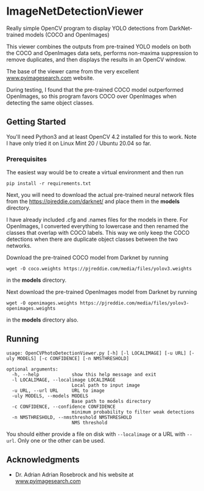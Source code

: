 # ImageNetDetectionViewer
Really simple OpenCV program to display YOLO detections from DarkNet-trained models (COCO and OpenImages)

This viewer combines the outputs from pre-trained YOLO models on both the COCO and OpenImages data sets, performs non-maxima suppression to remove duplicates, and then displays the results in an OpenCV window.

The base of the viewer came from the very excellent www.pyimagesearch.com website.

During testing, I found that the pre-trained COCO model outperformed OpenImages, so this program favors COCO over OpenImages when detecting the same object classes.
## Getting Started
You'll need Python3 and at least OpenCV 4.2 installed for this to work.  Note I have only tried it on Linux Mint 20 / Ubuntu 20.04 so far.
### Prerequisites
The easiest way would be to create a virtual environment and then run
```
pip install -r requirements.txt
```

Next, you will need to download the actual pre-trained neural network files from the https://pjreddie.com/darknet/ and place them in the **models** directory.

I have already included .cfg and .names files for the models in there.  For OpenImages, I converted everything to lowercase and then renamed the classes that overlap with COCO labels.  This way we only keep the COCO detections when there are duplicate object classes between the two networks.

Download the pre-trained COCO model from Darknet by running
```
wget -O coco.weights https://pjreddie.com/media/files/yolov3.weights
```
in the **models** directory.

Next download the pre-trained OpenImages model from Darknet by running
```
wget -O openimages.weights https://pjreddie.com/media/files/yolov3-openimages.weights
```
in the **models** directory also.

## Running
```
usage: OpenCVPhotoDetectionViewer.py [-h] [-l LOCALIMAGE] [-u URL] [-uly MODELS] [-c CONFIDENCE] [-n NMSTHRESHOLD]

optional arguments:
  -h, --help            show this help message and exit
  -l LOCALIMAGE, --localimage LOCALIMAGE
                        Local path to input image
  -u URL, --url URL     URL to image
  -uly MODELS, --models MODELS
                        Base path to models directory
  -c CONFIDENCE, --confidence CONFIDENCE
                        minimum probability to filter weak detections
  -n NMSTHRESHOLD, --nmsthreshold NMSTHRESHOLD
                        NMS threshold
```

You should either provide a file on disk with `--localimage` or a URL with `--url`.  Only one or the other can be used.

## Acknowledgments
* Dr. Adrian Adrian Rosebrock and his website at www.pyimagesearch.com  